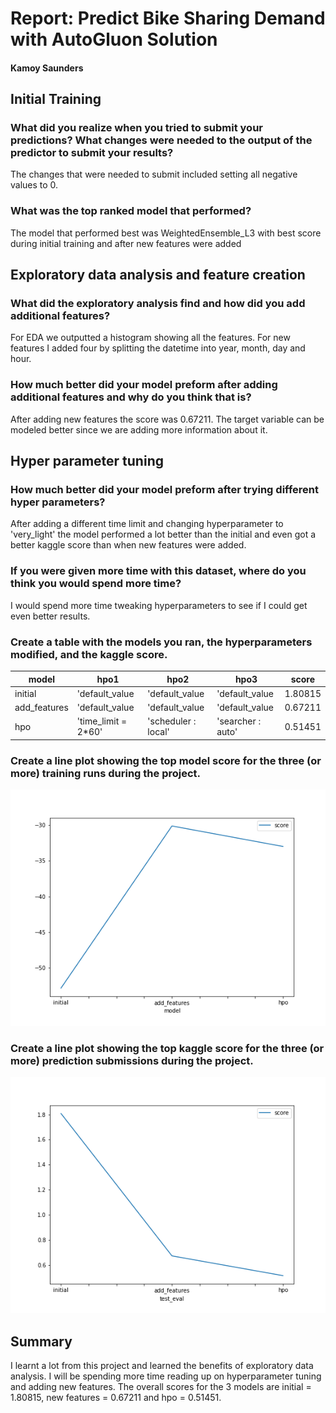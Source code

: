 # Report: Predict Bike Sharing Demand with AutoGluon Solution
#### Kamoy Saunders

## Initial Training
### What did you realize when you tried to submit your predictions? What changes were needed to the output of the predictor to submit your results?
The changes that were needed to submit included setting all negative values to 0. 

### What was the top ranked model that performed?
The model that performed best was WeightedEnsemble_L3 with best score during initial training and after new features were added

## Exploratory data analysis and feature creation
### What did the exploratory analysis find and how did you add additional features?
For EDA we outputted a histogram showing all the features. For new features I added four by splitting the datetime into year, month, day and hour.

### How much better did your model preform after adding additional features and why do you think that is?
After adding new features the score was  0.67211. The target variable can be modeled better since we are adding more information about it.

## Hyper parameter tuning
### How much better did your model preform after trying different hyper parameters?
After adding a different time limit and changing hyperparameter to 'very_light' the model performed a lot better than the initial and even got a better kaggle score than when new features were added. 

### If you were given more time with this dataset, where do you think you would spend more time?
I would spend more time tweaking hyperparameters to see if I could get even better results. 

### Create a table with the models you ran, the hyperparameters modified, and the kaggle score.
|model|hpo1|hpo2|hpo3|score|
|--|--|--|--|--|
|initial|'default_value|'default_value|'default_value|1.80815|
|add_features|'default_value|'default_value|'default_value|0.67211 |
|hpo|'time_limit = 2*60' | 'scheduler : local' |'searcher : auto'| 0.51451|

### Create a line plot showing the top model score for the three (or more) training runs during the project.

![model_train_score.png](img/model_train_score.png)

### Create a line plot showing the top kaggle score for the three (or more) prediction submissions during the project.

![model_test_score.png](img/model_test_score.png)

## Summary
I learnt a lot from this project and learned the benefits of exploratory data analysis. I will be spending more time reading up on hyperparameter tuning and adding new features. The overall scores for the 3 models are initial = 1.80815, new features = 0.67211 and hpo = 0.51451. 
